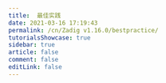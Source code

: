 ```yaml
---
title:  最佳实践
date: 2021-03-16 17:19:43
permalink: /cn/Zadig v1.16.0/bestpractice/
tutorialsShowcase: true
sidebar: true
article: false 
comment: false
editLink: false
---
```


